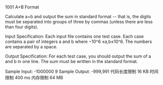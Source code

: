 1001 A+B Format

Calculate a+b and output the sum in standard format -- that is, the digits must be separated into groups of three by commas (unless there are less than four digits).

Input Specification:
Each input file contains one test case. Each case contains a pair of integers a and b where −10^6 ≤a,b≤10^6. The numbers are separated by a space.

Output Specification:
For each test case, you should output the sum of a and b in one line. The sum must be written in the standard format.

Sample Input:
-1000000 9
Sample Output:
-999,991
代码长度限制
16 KB
时间限制
400 ms
内存限制
64 MB